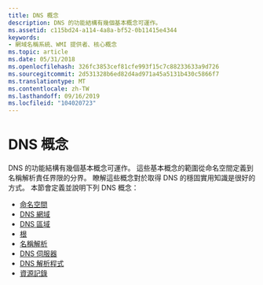 ```yaml
---
title: DNS 概念
description: DNS 的功能結構有幾個基本概念可運作。
ms.assetid: c115bd24-a114-4a8a-bf52-0b11415e4344
keywords:
- 網域名稱系統、WMI 提供者、核心概念
ms.topic: article
ms.date: 05/31/2018
ms.openlocfilehash: 326fc3853cef81cfe993f15c7c88233633a9d726
ms.sourcegitcommit: 2d531328b6ed82d4ad971a45a5131b430c5866f7
ms.translationtype: MT
ms.contentlocale: zh-TW
ms.lasthandoff: 09/16/2019
ms.locfileid: "104020723"
---
```

# <a name="dns-concepts"></a>DNS 概念

DNS 的功能結構有幾個基本概念可運作。 這些基本概念的範圍從命名空間定義到名稱解析責任界限的分界。 瞭解這些概念對於取得 DNS 的穩固實用知識是很好的方式。 本節會定義並說明下列 DNS 概念：

-   [命名空間](name-space.md)
-   [DNS 網域](dns-domains.md)
-   [DNS 區域](dns-zones.md)
-   [根](root.md)
-   [名稱解析](name-resolution.md)
-   [DNS 伺服器](dns-servers.md)
-   [DNS 解析程式](dns-resolvers.md)
-   [資源記錄](resource-records.md)

 

 




